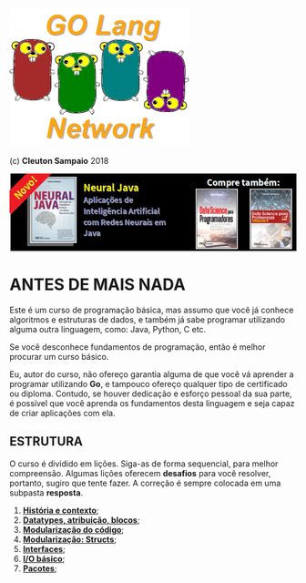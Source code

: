 ![](../golangnetwork-logo.png)

(c) **Cleuton Sampaio** 2018

[![](../banner_livros2.png)](https://www.lcm.com.br/site/#livros/busca?term=cleuton)

# ANTES DE MAIS NADA

Este é um curso de programação básica, mas assumo que você já conhece algoritmos e estruturas de dados, e também já sabe programar utilizando alguma outra linguagem, como: Java, Python, C etc. 

Se você desconhece fundamentos de programação, então é melhor procurar um curso básico. 

Eu, autor do curso, não ofereço garantia alguma de que você vá aprender a programar utilizando **Go**, e tampouco ofereço qualquer tipo de certificado ou diploma. Contudo, se houver dedicação e esforço pessoal da sua parte, é possível que você aprenda os fundamentos desta linguagem e seja capaz de criar aplicações com ela. 

## ESTRUTURA

O curso é dividido em lições. Siga-as de forma sequencial, para melhor compreensão. Algumas lições oferecem **desafios** para você resolver, portanto, sugiro que tente fazer. A correção é sempre colocada em uma subpasta **resposta**. 

1. [**História e contexto**](./L01);
2. [**Datatypes, atribuição, blocos**](./L02);
3. [**Modularização do código**](./L03);
4. [**Modularização: Structs**](./L04);
5. [**Interfaces**](./L05);
6. [**I/O básico**](./L06);
7. [**Pacotes**](./L07);
